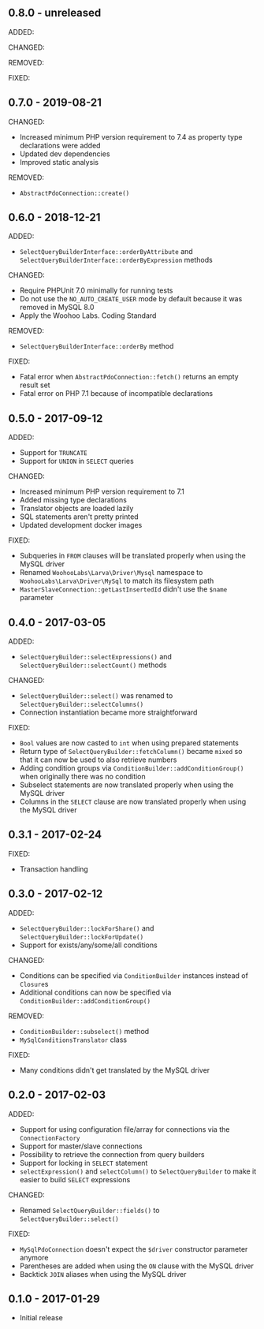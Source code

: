 ## 0.8.0 - unreleased

ADDED:

CHANGED:

REMOVED:

FIXED:

## 0.7.0 - 2019-08-21

CHANGED:

- Increased minimum PHP version requirement to 7.4 as property type declarations were added
- Updated dev dependencies
- Improved static analysis

REMOVED:

- `AbstractPdoConnection::create()`

## 0.6.0 - 2018-12-21

ADDED:

- `SelectQueryBuilderInterface::orderByAttribute` and `SelectQueryBuilderInterface::orderByExpression` methods

CHANGED:

- Require PHPUnit 7.0 minimally for running tests
- Do not use the `NO_AUTO_CREATE_USER` mode by default because it was removed in MySQL 8.0
- Apply the Woohoo Labs. Coding Standard

REMOVED:

- `SelectQueryBuilderInterface::orderBy` method

FIXED:

- Fatal error when `AbstractPdoConnection::fetch()` returns an empty result set
- Fatal error on PHP 7.1 because of incompatible declarations

## 0.5.0 - 2017-09-12

ADDED:

- Support for `TRUNCATE`
- Support for `UNION` in `SELECT` queries

CHANGED:

- Increased minimum PHP version requirement to 7.1
- Added missing type declarations
- Translator objects are loaded lazily
- SQL statements aren't pretty printed
- Updated development docker images

FIXED:

- Subqueries in `FROM` clauses will be translated properly when using the MySQL driver
- Renamed `WoohooLabs\Larva\Driver\Mysql` namespace to `WoohooLabs\Larva\Driver\MySql` to match its filesystem path
- `MasterSlaveConnection::getLastInsertedId` didn't use the `$name` parameter

## 0.4.0 - 2017-03-05

ADDED:

- `SelectQueryBuilder::selectExpressions()` and `SelectQueryBuilder::selectCount()` methods

CHANGED:

- `SelectQueryBuilder::select()` was renamed to `SelectQueryBuilder::selectColumns()`
- Connection instantiation became more straightforward

FIXED:

- `Bool` values are now casted to `int` when using prepared statements
- Return type of `SelectQueryBuilder::fetchColumn()` became `mixed` so that it can now be used to also retrieve numbers
- Adding condition groups via `ConditionBuilder::addConditionGroup()` when originally there was no condition
- Subselect statements are now translated properly when using the MySQL driver
- Columns in the `SELECT` clause are now translated properly when using the MySQL driver

## 0.3.1 - 2017-02-24

FIXED:

- Transaction handling

## 0.3.0 - 2017-02-12

ADDED:

- `SelectQueryBuilder::lockForShare()` and `SelectQueryBuilder::lockForUpdate()`
- Support for exists/any/some/all conditions

CHANGED:

- Conditions can be specified via `ConditionBuilder` instances instead of `Closure`s
- Additional conditions can now be specified via `ConditionBuilder::addConditionGroup()`

REMOVED:

- `ConditionBuilder::subselect()` method
- `MySqlConditionsTranslator` class

FIXED:

- Many conditions didn't get translated by the MySQL driver

## 0.2.0 - 2017-02-03

ADDED:

- Support for using configuration file/array for connections via the `ConnectionFactory`
- Support for master/slave connections
- Possibility to retrieve the connection from query builders
- Support for locking in `SELECT` statement
- `selectExpression()` and `selectColumn()` to `SelectQueryBuilder` to make it easier to build `SELECT` expressions

CHANGED:

- Renamed `SelectQueryBuilder::fields()` to `SelectQueryBuilder::select()`

FIXED:

- `MySqlPdoConnection` doesn't expect the `$driver` constructor parameter anymore
- Parentheses are added when using the `ON` clause with the MySQL driver
- Backtick `JOIN` aliases when using the MySQL driver

## 0.1.0 - 2017-01-29

- Initial release
